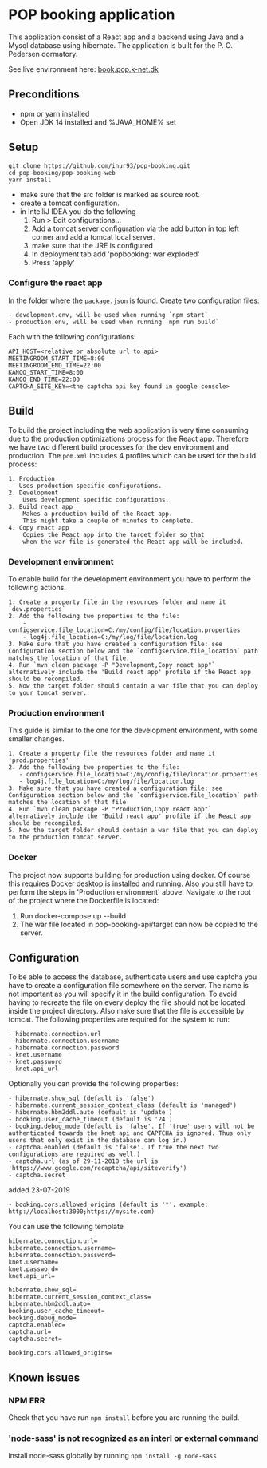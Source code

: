 # POP booking application #
This application consist of a React app and a backend using Java and a Mysql database using hibernate.
The application is built for the P. O. Pedersen dormatory.

See live environment here: [book.pop.k-net.dk](https://book.pop.k-net.dk)

## Preconditions ##
- npm or yarn installed
- Open JDK 14 installed and %JAVA_HOME% set

## Setup ##
`git clone https://github.com/inur93/pop-booking.git`  
`cd pop-booking/pop-booking-web`  
`yarn install`

- make sure that the src folder is marked as source root.
- create a tomcat configuration.
- in IntelliJ IDEA you do the following
    1. Run > Edit configurations...
    2. Add a tomcat server configuration via the add button in top left corner and add a tomcat local server.
    3. make sure that the JRE is configured
    4. In deployment tab add 'popbooking: war exploded'
    5. Press 'apply'



### Configure the react app ###
In the folder where the `package.json` is found. Create two configuration files:
    
    - development.env, will be used when running `npm start` 
    - production.env, will be used when running `npm run build`
 
 Each with the following configurations:
 ```properties
 API_HOST=<relative or absolute url to api>
 MEETINGROOM_START_TIME=8:00
 MEETINGROOM_END_TIME=22:00
 KANOO_START_TIME=8:00
 KANOO_END_TIME=22:00
 CAPTCHA_SITE_KEY=<the captcha api key found in google console>
 ```

## Build ##
To build the project including the web application is very time consuming due to the production optimizations process for the React app.
Therefore we have two different build processes for the dev environment and production.
The `pom.xml` includes 4 profiles which can be used for the build process:

    1. Production
       Uses production specific configurations.
    2. Development
        Uses development specific configurations.
    3. Build react app
        Makes a production build of the React app.
        This might take a couple of minutes to complete.
    4. Copy react app
        Copies the React app into the target folder so that
        when the war file is generated the React app will be included.
                 
### Development environment ###
To enable build for the development environment you have to perform the following actions.

    1. Create a property file in the resources folder and name it `dev.properties`
    2. Add the following two properties to the file:
        - configservice.file_location=C:/my/config/file/location.properties  
        - log4j.file_location=C:/my/log/file/location.log  
    3. Make sure that you have created a configuration file: see Configuration section below and the `configservice.file_location` path matches the location of that file.
    4. Run `mvn clean package -P "Development,Copy react app"` alternatively include the 'Build react app' profile if the React app should be recompiled.
    5. Now the target folder should contain a war file that you can deploy to your tomcat server.

### Production environment ###
   
This guide is similar to the one for the development environment, with some smaller changes.
 
    1. Create a property file the resources folder and name it 'prod.properties'
    2. Add the following two properties to the file:
       - configservice.file_location=C:/my/config/file/location.properties  
       - log4j.file_location=C:/my/log/file/location.log
    3. Make sure that you have created a configuration file: see Configuration section below and the `configservice.file_location` path matches the location of that file
    4. Run `mvn clean package -P "Production,Copy react app"` alternatively include the 'Build react app' profile if the React app should be recompiled.
    5. Now the target folder should contain a war file that you can deploy to the production tomcat server.

### Docker ###
The project now supports building for production using docker.
Of course this requires Docker desktop is installed and running.
Also you still have to perform the steps in 'Production environment' above.
Navigate to the root of the project where the Dockerfile is located:

1. Run docker-compose up --build
2. The war file located in pop-booking-api/target can now be copied to the server.

## Configuration ##
To be able to access the database, authenticate users and use captcha you have to create a configuration file somewhere on the server. The name is not important as you will specify it in the build configuration.
To avoid having to recreate the file on every deploy the file should not be located inside the project directory. Also make sure that the file is accessible by tomcat.
The following properties are required for the system to run:
    
    - hibernate.connection.url
    - hibernate.connection.username
    - hibernate.connection.password
    - knet.username
    - knet.password
    - knet.api_url
    
Optionally you can provide the following properties:

    - hibernate.show_sql (default is 'false')
    - hibernate.current_session_context_class (default is 'managed')
    - hibernate.hbm2ddl.auto (default is 'update')
    - booking.user_cache_timeout (default is '24')
    - booking.debug_mode (default is 'false'. If 'true' users will not be authenticated towards the knet api and CAPTCHA is ignored. Thus only users that only exist in the database can log in.)
    - captcha.enabled (default is 'false'. If true the next two configurations are required as well.)
    - captcha.url (as of 29-11-2018 the url is 'https://www.google.com/recaptcha/api/siteverify')
    - captcha.secret
    
added 23-07-2019

    - booking.cors.allowed_origins (default is '*'. example: http://localhost:3000;https://mysite.com) 
    
You can use the following template

```properties
hibernate.connection.url=
hibernate.connection.username=
hibernate.connection.password=
knet.username=
knet.password=
knet.api_url=

hibernate.show_sql=
hibernate.current_session_context_class=
hibernate.hbm2ddl.auto=
booking.user_cache_timeout=
booking.debug_mode=
captcha.enabled=
captcha.url=
captcha.secret=

booking.cors.allowed_origins=
```

## Known issues ##

### NPM ERR ###
Check that you have run `npm install` before you are running the build.

### 'node-sass' is not recognized as an interl or external command ###
install node-sass globally by running `npm install -g node-sass`

